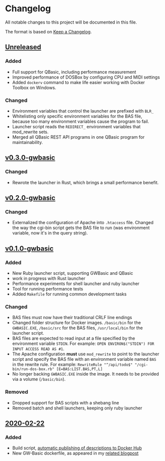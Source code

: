 # Changelog

All notable changes to this project will be documented in this file.

The format is based on [Keep a Changelog](https://keepachangelog.com/en/1.0.0/).

## [Unreleased]

### Added

- Full support for QBasic, including performance measurement
- Improved performance of DOSBox by configuring CPU and MIDI settings
- Added `dockerv` command to make life easier working with Docker Toolbox on
  Windows.

### Changed

- Environment variables that control the launcher are prefixed with `BLR_`
- Whitelisting only specific environment variables for the BAS file, because too
  many environment variables cause the program to fail.
- Launcher script reads the `REDIRECT_` environment variables that mod_rewrite
  sets.
- Merged all QBasic REST API programs in one QBasic program for maintainability.

## [v0.3.0-gwbasic]

### Changed

- Rewrote the launcher in Rust, which brings a small performance benefit.

## [v0.2.0-gwbasic]

### Changed

- Externalized the configuration of Apache into `.htaccess` file. Changed the
  way the cgi-bin script gets the BAS file to run (was environment variable, now
  it's in the query string).

## [v0.1.0-gwbasic]

### Added

- New Ruby launcher script, supporting GWBasic and QBasic
- work in progress with Rust launcher
- Performance experiments for shell launcher and ruby launcher
- Tool for running performance tests
- Added `Makefile` for running common development tasks

### Changed

- BAS files must now have their traditional CRLF line endings
- Changed folder structure for Docker images. `/basic/bin` for the
  `GWBASIC.EXE`, `/basic/src` for the BAS files, `/usr/local/bin` for the
  launcher script.
- BAS files are expected to read input at a file specified by the environment
  variable `STDIN`. For example:
  `OPEN ENVIRON$("STDIN") FOR INPUT ACCESS READ AS #1`.
- The Apache configuration **must** use `mod_rewrite` to point to the launcher
  script and specify the BAS file with an environment variable named `BAS` in
  the rewrite rule. For example:
  `RewriteRule "^/api/todo$" "/cgi-bin/run-dos-box.rb" [E=BAS:LIST.BAS,PT,L]`
- No longer backing `GWBASIC.EXE` inside the image. It needs to be provided via
  a volume (`/basic/bin`).

### Removed

- Dropped support for BAS scripts with a shebang line
- Removed batch and shell launchers, keeping only ruby launcher

## [2020-02-22]

### Added

- Build script,
  [automatic publishing of descriptions to Docker Hub](https://ngeor.com/2019/12/26/docker-hub-automation.html)
- New GW-Basic dockerfile, as appeared in my
  [related blogpost](https://ngeor.com/2020/02/22/gwbasic-in-docker.html)

[unreleased]: https://github.com/ngeor/dockerfiles/compare/v0.3.0-gwbasic...HEAD
[v0.3.0-gwbasic]:
  https://github.com/ngeor/dockerfiles/compare/v0.2.0-gwbasic...v0.3.0-gwbasic
[v0.2.0-gwbasic]:
  https://github.com/ngeor/dockerfiles/compare/v0.1.0-gwbasic...v0.2.0-gwbasic
[v0.1.0-gwbasic]:
  https://github.com/ngeor/dockerfiles/compare/2020-02-22...v0.1.0-gwbasic
[2020-02-22]: https://github.com/ngeor/dockerfiles/releases/tag/2020-02-22
